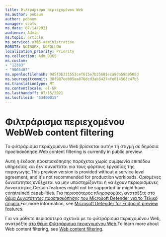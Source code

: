 ```yaml
---
title: Φιλτράρισμα περιεχομένου Web
ms.author: pebaum
author: pebaum
manager: scotv
ms.date: 07/14/2021
audience: Admin
ms.topic: article
ms.service: o365-administration
ROBOTS: NOINDEX, NOFOLLOW
localization_priority: Priority
ms.collection: Adm_O365
ms.custom:
- "12383"
- "9005487"
ms.openlocfilehash: 9d5f3b331553cef615e7b25681eca90a59b9508d
ms.sourcegitcommit: 38f987eeb05ea876dcd3ab8427afe614563c47b5
ms.translationtype: MT
ms.contentlocale: el-GR
ms.lasthandoff: 07/15/2021
ms.locfileid: "53460015"
---
```

# <a name="web-content-filtering"></a><span data-ttu-id="02903-102">Φιλτράρισμα περιεχομένου Web</span><span class="sxs-lookup"><span data-stu-id="02903-102">Web content filtering</span></span>

<span data-ttu-id="02903-103">Το φιλτράρισμα περιεχομένου Web βρίσκεται αυτήν τη στιγμή σε δημόσια προεπισκόπηση.</span><span class="sxs-lookup"><span data-stu-id="02903-103">Web content filtering is currently in public preview.</span></span>

<span data-ttu-id="02903-104">Αυτή η έκδοση προεπισκόπησης παρέχεται χωρίς συμφωνία επιπέδου υπηρεσίας και δεν συνιστάται για τους φόρτους εργασίας της παραγωγής.</span><span class="sxs-lookup"><span data-stu-id="02903-104">This preview version is provided without a service level agreement, and it's not recommended for production workloads.</span></span> <span data-ttu-id="02903-105">Ορισμένες δυνατότητες ενδέχεται να μην υποστηρίζονται ή να έχουν περιορισμένες δυνατότητες.</span><span class="sxs-lookup"><span data-stu-id="02903-105">Certain features might not be supported or might have constrained capabilities.</span></span> <span data-ttu-id="02903-106">Για περισσότερες πληροφορίες, ανατρέξτε στο [θέμα Δυνατότητες προεπισκόπησης του Microsoft Defender για το Τελικό σημείο.](/microsoft-365/security/defender-endpoint/preview)</span><span class="sxs-lookup"><span data-stu-id="02903-106">For more information, see [Microsoft Defender for Endpoint preview features](/microsoft-365/security/defender-endpoint/preview).</span></span>

<span data-ttu-id="02903-107">Για να μάθετε περισσότερα σχετικά με το φιλτράρισμα περιεχομένου Web, ανατρέξτε [στο θέμα Φιλτράρισμα περιεχομένου Web.](/microsoft-365/security/defender-endpoint/web-content-filtering)</span><span class="sxs-lookup"><span data-stu-id="02903-107">To learn more about Web content filtering, see [Web content filtering](/microsoft-365/security/defender-endpoint/web-content-filtering).</span></span>
